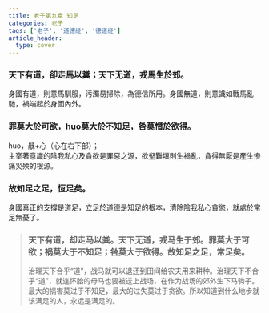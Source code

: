 ```yaml
---
title: 老子第九章 知足
categories: 老子
tags: ['老子', '道德经', '德道经']
article_header:
  type: cover
---
```


### 天下有道，卻走馬以糞；天下无道，戎馬生於郊。

身國有道，則意馬馴服，污濁易掃除，為德信所用。身國無道，則意識如戰馬亂馳，禍端起於身國內外。

### 罪莫大於可欲，huo莫大於不知足，咎莫憯於欲得。

huo，旤+心（心在右下部）；  
主宰著意識的陰我私心及貪欲是罪惡之源，欲壑難填則生禍亂，貪得無厭是產生慘痛災殃的根源。

### 故知足之足，恆足矣。

身國真正的支撐是道足，立足於道德是知足的根本，清除陰我私心貪慾，就處於常足無憂了。

> ### 天下有道，却走马以粪。天下无道，戎马生于郊。罪莫大于可欲；祸莫大于不知足；咎莫大于欲得。故知足之足，常足矣。
>
> 治理天下合乎“道”，战马就可以退还到田间给农夫用来耕种。治理天下不合乎“道”，就连怀胎的母马也要被送上战场，在作为战场的郊外生下马驹子。最大的祸害莫过于不知足，最大的过失莫过于贪欲。所以知道到什么地步就该满足的人，永远是满足的。
